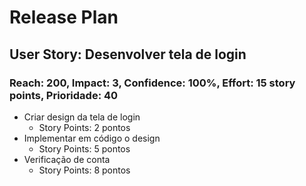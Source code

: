 # Release Plan
## User Story: Desenvolver tela de login
### Reach: 200, Impact: 3, Confidence: 100%, Effort: 15 story points, Prioridade: 40
- Criar design da tela de login 
    - Story Points: 2 pontos
- Implementar em código o design
    - Story Points: 5 pontos
- Verificação de conta
    - Story Points: 8 pontos